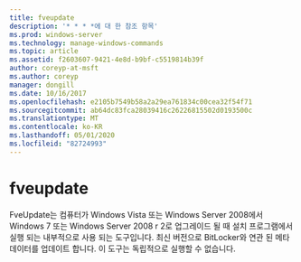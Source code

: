 ```yaml
---
title: fveupdate
description: '* * * *에 대 한 참조 항목'
ms.prod: windows-server
ms.technology: manage-windows-commands
ms.topic: article
ms.assetid: f2603607-9421-4e8d-b9bf-c5519814b39f
author: coreyp-at-msft
ms.author: coreyp
manager: dongill
ms.date: 10/16/2017
ms.openlocfilehash: e2105b7549b58a2a29ea761834c00cea32f54f71
ms.sourcegitcommit: ab64dc83fca28039416c26226815502d0193500c
ms.translationtype: MT
ms.contentlocale: ko-KR
ms.lasthandoff: 05/01/2020
ms.locfileid: "82724993"
---
```

# <a name="fveupdate"></a>fveupdate



FveUpdate는 컴퓨터가 Windows Vista 또는 Windows Server 2008에서 Windows 7 또는 Windows Server 2008 r 2로 업그레이드 될 때 설치 프로그램에서 실행 되는 내부적으로 사용 되는 도구입니다. 최신 버전으로 BitLocker와 연관 된 메타 데이터를 업데이트 합니다. 이 도구는 독립적으로 실행할 수 없습니다.